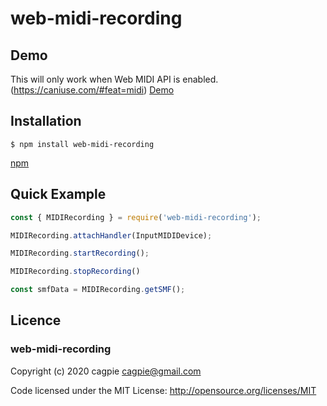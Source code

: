 # web-midi-recording

## Demo
This will only work when Web MIDI API is enabled.(https://caniuse.com/#feat=midi)
[Demo](https://cagpie.net/web-midi-recording/)

## Installation
```shell
$ npm install web-midi-recording
```
[npm](https://www.npmjs.com/package/web-midi-recording)

## Quick Example
```javascript
const { MIDIRecording } = require('web-midi-recording');

MIDIRecording.attachHandler(InputMIDIDevice);

MIDIRecording.startRecording();

MIDIRecording.stopRecording()

const smfData = MIDIRecording.getSMF();
```

## Licence

### web-midi-recording

Copyright (c) 2020 cagpie <cagpie@gmail.com>

Code licensed under the MIT License: http://opensource.org/licenses/MIT
